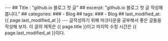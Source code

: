 <title>정적 웹사이트 만들기</title>
---
## Title : "github.io 블로그 첫 글"
## excerpt: "github.io 블로그 첫 글 작성해봅니다."
## categories:
### - Blog
## tags:
### - Blog
## last_modified_at:
{{ page.last_modified_at }}
---
글작성하기 위해 마크다운을 공부해서 
좋은 글들을 작성해 보자.
이 글의 제목은 {{ page.title }}이고
마지막 수정 시간은 {{ page.last_modified_at }}이다.
